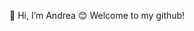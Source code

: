 👋 Hi, I’m Andrea 😊 Welcome to my github!

<!---
andrea-m-t/andrea-m-t is a ✨ special ✨ repository because its `README.md` (this file) appears on your GitHub profile.
You can click the Preview link to take a look at your changes.
--->
